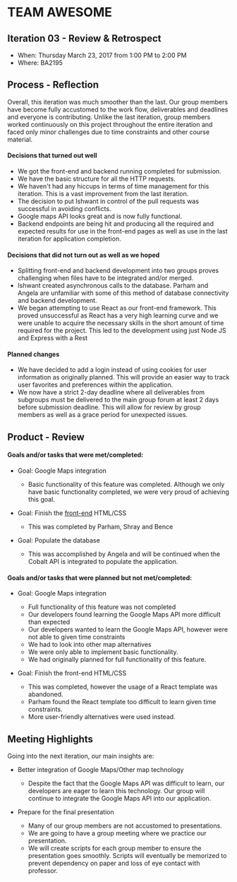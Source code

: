 # TEAM AWESOME


## Iteration 03 - Review & Retrospect

 * When: Thursday March 23, 2017 from 1:00 PM to 2:00 PM
 * Where: BA2195

## Process - Reflection

Overall, this iteration was much smoother than the last. Our group members have
become fully accustomed to the work flow, deliverables and deadlines and everyone is contributing. Unlike the last iteration, group members worked continuously on this project
throughout the entire iteration and faced only minor challenges due to time constraints and other course material.

#### Decisions that turned out well

 * We got the front-end and backend running completed for submission.
 * We have the basic structure for all the HTTP requests.
 * We haven't had any hiccups in terms of time management for this iteration. This is a vast improvement from the last iteration.
 * The decision to put Ishwant in control of the pull requests was successful in avoiding conflicts.
 * Google maps API looks great and is now fully functional.
 * Backend endpoints are being hit and producing all the required and expected results for use in the front-end pages as well as use in the last iteration for application completion.


#### Decisions that did not turn out as well as we hoped

 * Splitting front-end and backend development into two groups proves challenging when files have to be integrated and/or merged.
 * Ishwant created asynchronous calls to the database. Parham and Angela are unfamiliar with some of this method of database connectivity and backend development.
 * We began attempting to use React as our front-end framework. This proved unsuccessful as React has a very high learning curve and we were unable to acquire the necessary skills in the short amount of time required for the project. This led to the development using just Node JS and Express with a Rest


#### Planned changes

 * We have decided to add a login instead of using cookies for user information as originally planned. This will provide an easier way to track user favorites and preferences within the application.
 * We now have a strict 2-day deadline where all deliverables from subgroups must be delivered to the main group forum at least 2 days before submission deadline. This will allow for review by group members as well as a grace period for unexpected issues.


## Product - Review

#### Goals and/or tasks that were met/completed:

 * Goal: Google Maps integration
	- Basic functionality of this feature was completed. Although we only have basic functionality completed, we were very proud of achieving this goal.

 * Goal: Finish the [front-end](../assets/) HTML/CSS
 	- This was completed by Parham, Shray and Bence

 * Goal: Populate the database
 	- This was accomplished by Angela and will be continued when the Cobalt API is integrated to populate the application.

#### Goals and/or tasks that were planned but not met/completed:

 * Goal: Google Maps integration
 	- Full functionality of this feature was not completed
 	- Our developers found learning the Google Maps API more difficult than expected
 	- Our developers wanted to learn the Google Maps API, however were not
 	able to given time constraints
 	- We had to look into other map alternatives
 	- We were only able to implement basic functionality.
 	- We had originally planned for full functionality of this feature.

 * Goal: Finish the front-end HTML/CSS
 	- This was completed, however the usage of a React template was abandoned.
 	- Parham found the React template too difficult to learn given
 	time constraints.
 	- More user-friendly alternatives were used instead.

## Meeting Highlights

Going into the next iteration, our main insights are:

 * Better integration of Google Maps/Other map technology
 	- Despite the fact that the Google Maps API was difficult to learn, our
 	developers are eager to learn this technology. Our group will continue
 	to integrate the Google Maps API into our application.

 * Prepare for the final presentation
 	- Many of our group members are not accustomed to presentations.
 	- We are going to have a group meeting where we practice our presentation.
 	- We will create scripts for each group member to ensure the
 	presentation goes smoothly. Scripts will eventually be memorized to prevent dependency on paper and loss of eye contact with professor.
